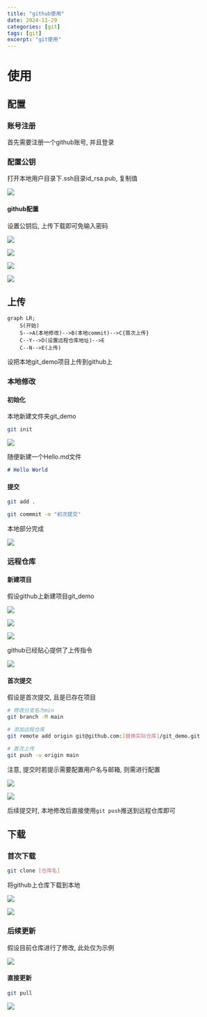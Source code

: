 ```yaml
---
title: "github使用"
date: 2024-11-29
categories: [git]
tags: [git]
excerpt: "git使用"
---
```


# 使用

## 配置

### 账号注册

首先需要注册一个github账号, 并且登录

### 配置公钥

打开本地用户目录下.ssh目录id_rsa.pub, 复制值

![](/assets/image/20241129_232822.jpg)

#### github配置

设置公钥后, 上传下载即可免输入密码

![](/assets/image/20241129_233057.jpg)

![](/assets/image/20241129_233202.jpg)

![](/assets/image/20241129_233240.jpg)

![](/assets/image/20241129_233622.jpg)

## 上传

```mermaid
graph LR;
    S(开始)
    S-->A(本地修改)-->B(本地commit)-->C{首次上传}
    C--Y-->D(设置远程仓库地址)-->E
    C--N-->E(上传)
```

设把本地git_demo项目上传到github上


### 本地修改

#### 初始化

本地新建文件夹git_demo

```sh
git init
```

![](/assets/image/20241129_231602.jpg)

随便新建一个Hello.md文件

```md
# Hello World
```

#### 提交

```sh
git add .
```

```sh
git commmit -m "初次提交"
```

本地部分完成

![](/assets/image/20241129_231938.jpg)

### 远程仓库

#### 新建项目

假设github上新建项目git_demo

![](/assets/image/20241129_234023.jpg)

![](/assets/image/20241129_234138.jpg)

![](/assets/image/20241129_234216.jpg)

github已经贴心提供了上传指令

![](/assets/image/20241129_234449.jpg)

#### 首次提交

假设是首次提交, 且是已存在项目

```sh
# 修改分支名为min
git branch -M main

# 添加远程仓库
git remote add origin git@github.com:[替换实际仓库]/git_demo.git

# 首次上传
git push -u origin main
```

注意, 提交时若提示需要配置用户名与邮箱, 则需进行配置

![](/assets/image/20241129_234902.jpg)

![](/assets/image/20241129_234941.jpg)


后续提交时, 本地修改后直接使用`git push`推送到远程仓库即可

## 下载

### 首次下载

```sh
git clone [仓库名]
```

将github上仓库下载到本地

![](/assets/image/20241129_235318.jpg)

![](/assets/image/20241129_235516.jpg)

### 后续更新

假设目前仓库进行了修改, 此处仅为示例

![](/assets/image/20241130_001835.jpg)

#### 直接更新

```sh
git pull
```

![](/assets/image/20241130_002020.jpg)